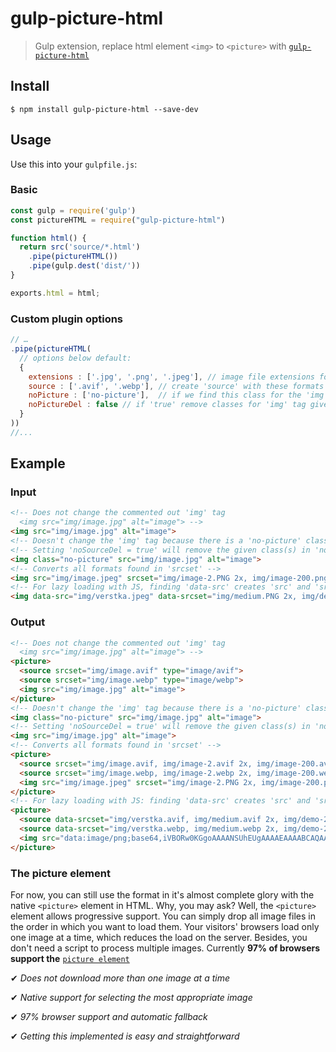 # gulp-picture-html

> Gulp extension, replace html element `<img>` to `<picture>` with [`gulp-picture-html`](https://github.com/WpWebr/gulp-picture-html)

## Install

```
$ npm install gulp-picture-html --save-dev
```

## Usage

Use this into your `gulpfile.js`:

### Basic

```js
const gulp = require('gulp')
const pictureHTML = require("gulp-picture-html")

function html() {
  return src('source/*.html')
    .pipe(pictureHTML())
    .pipe(gulp.dest('dist/'))
}

exports.html = html;
```

### Custom plugin options

```js
// …
.pipe(pictureHTML(      
  // options below default:
  {
    extensions : ['.jpg', '.png', '.jpeg'], // image file extensions for which we create 'picture'
    source : ['.avif', '.webp'], // create 'source' with these formats   
    noPicture : ['no-picture'],  // if we find this class for the 'img' tag, then we don't create a 'picture' (multiple classes can be set)
    noPictureDel : false // if 'true' remove classes for 'img' tag given in 'noSource:[]'
  }
))
//...

```
## Example
### Input
```html
<!-- Does not change the commented out 'img' tag
  <img src="img/image.jpg" alt="image"> -->
<img src="img/image.jpg" alt="image">
<!-- Doesn't change the 'img' tag because there is a 'no-picture' class -->
<!-- Setting 'noSourceDel = true' will remove the given class(s) in 'noSource:[]' -->
<img class="no-picture" src="img/image.jpg" alt="image">
<!-- Converts all formats found in 'srcset' -->
<img src="img/image.jpeg" srcset="img/image-2.PNG 2x, img/image-200.png 200w" width="500" height="300">
<!-- For lazy loading with JS, finding 'data-src' creates 'src' and 'srcset' c 'data:image/png;...' -->
<img data-src="img/verstka.jpeg" data-srcset="img/medium.PNG 2x, img/demo-200px.png 200w" width="500" height="300">
```
### Output
```html
<!-- Does not change the commented out 'img' tag
  <img src="img/image.jpg" alt="image"> -->
<picture>
  <source srcset="img/image.avif" type="image/avif">
  <source srcset="img/image.webp" type="image/webp">
  <img src="img/image.jpg" alt="image">
</picture>
<!-- Doesn't change the 'img' tag because there is a 'no-picture' class -->
<img class="no-picture" src="img/image.jpg" alt="image">
<!-- Setting 'noSourceDel = true' will remove the given class(s) in 'noSource:[]' -->
<img src="img/image.jpg" alt="image">
<!-- Converts all formats found in 'srcset' -->
<picture>
  <source srcset="img/image.avif, img/image-2.avif 2x, img/image-200.avif 200w" type="image/avif">  
  <source srcset="img/image.webp, img/image-2.webp 2x, img/image-200.webp 200w" type="image/webp">  
  <img src="img/image.jpeg" srcset="img/image-2.PNG 2x, img/image-200.png 200w" width="500" height="300">
</picture>
<!-- For lazy loading with JS: finding 'data-src' creates 'src' and 'srcset' c 'data:image/png;...' -->
<picture>
  <source data-srcset="img/verstka.avif, img/medium.avif 2x, img/demo-200px.avif 200w" srcset="data:image/png;base64,iVBORw0KGgoAAAANSUhEUgAAAAEAAAABCAQAAAC1HAwCAAAAC0lEQVR42mNkYAAAAAYAAjCB0C8AAAAASUVORK5CYII=" type="image/avif">  
  <source data-srcset="img/verstka.webp, img/medium.webp 2x, img/demo-200px.webp 200w" srcset="data:image/png;base64,iVBORw0KGgoAAAANSUhEUgAAAAEAAAABCAQAAAC1HAwCAAAAC0lEQVR42mNkYAAAAAYAAjCB0C8AAAAASUVORK5CYII=" type="image/webp">  
  <img src="data:image/png;base64,iVBORw0KGgoAAAANSUhEUgAAAAEAAAABCAQAAAC1HAwCAAAAC0lEQVR42mNkYAAAAAYAAjCB0C8AAAAASUVORK5CYII=" data-src="img/verstka.jpeg" data-srcset="img/medium.PNG 2x, img/demo-200px.png 200w" width="500" height="300">
</picture>
```
### The picture element
For now, you can still use the format in it's almost complete glory with the native `<picture>` element in HTML. Why, you may ask? Well, the `<picture>` element allows progressive support. You can simply drop all image files in the order in which you want to load them. Your visitors' browsers load only one image at a time, which reduces the load on the server. Besides, you don't need a script to process multiple images.
Currently **97% of browsers support the** [`picture element`](https://caniuse.com/?search=picture)

✔ *Does not download more than one image at a time*

✔ *Native support for selecting the most appropriate image*

✔ *97% browser support and automatic fallback*

✔ *Getting this implemented is easy and straightforward*